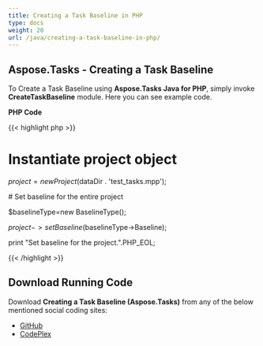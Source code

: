 ```yaml
---
title: Creating a Task Baseline in PHP
type: docs
weight: 20
url: /java/creating-a-task-baseline-in-php/
---
```


## **Aspose.Tasks - Creating a Task Baseline**
To Create a Task Baseline using **Aspose.Tasks Java for PHP**, simply invoke **CreateTaskBaseline** module. Here you can see example code.

**PHP Code**

{{< highlight php >}}

 # Instantiate project object

$project = new Project($dataDir . 'test_tasks.mpp');

\# Set baseline for the entire project

$baselineType=new BaselineType();

$project->setBaseline($baselineType->Baseline);

print "Set baseline for the project.".PHP_EOL;

{{< /highlight >}}
## **Download Running Code**
Download **Creating a Task Baseline (Aspose.Tasks)** from any of the below mentioned social coding sites:

- [GitHub](https://github.com/aspose-tasks/Aspose.Tasks-for-Java/blob/master/Plugins/Aspose_Tasks_Java_for_PHP/src/aspose/tasks/WorkingWithTaskBaselines/CreateTaskBaseline.php)
- [CodePlex](https://asposetasksjavaphp.codeplex.com/SourceControl/latest#src/aspose/tasks/WorkingWithTaskBaselines/CreateTaskBaseline.php)

